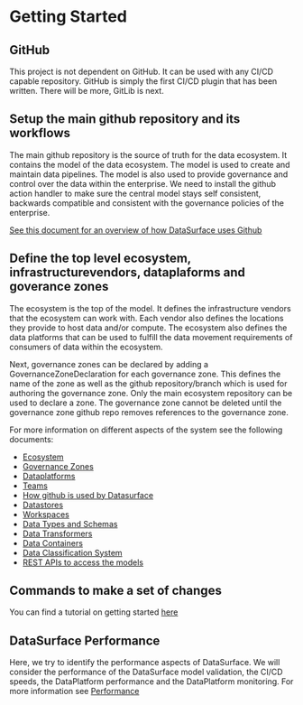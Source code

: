 # Getting Started

## GitHub

This project is not dependent on GitHub. It can be used with any CI/CD capable repository. GitHub is simply the first CI/CD plugin that has been written. There will be more, GitLib is next.

## Setup the main github repository and its workflows

The main github repository is the source of truth for the data ecosystem. It contains the model of the data ecosystem. The model is used to create and maintain data pipelines. The model is also used to provide governance and control over the data within the enterprise. We need to install the github action handler to make sure the central model stays self consistent, backwards compatible and consistent with the governance policies of the enterprise.

[See this document for an overview of how DataSurface uses Github](HowGitHubIsUsed.md)

## Define the top level ecosystem, infrastructurevendors, dataplaforms and goverance zones

The ecosystem is the top of the model. It defines the infrastructure vendors that the ecosystem can work with. Each vendor also defines the locations they provide to host data and/or compute. The ecosystem also defines the data platforms that can be used to fulfill the data movement requirements of consumers of data within the ecosystem.

Next, governance zones can be declared by adding a GovernanceZoneDeclaration for each governance zone. This defines the name of the zone as well as the github repository/branch which is used for authoring the governance zone. Only the main ecosystem repository can be used to declare a zone. The governance zone cannot be deleted until the governance zone github repo removes references to the governance zone.

For more information on different aspects of the system see the following documents:

* [Ecosystem](Ecosystem.md)
* [Governance Zones](GovernanceZone.md)
* [Dataplatforms](DataPlatform.md)
* [Teams](Teams.md)
* [How github is used by Datasurface](HowGitHubIsUsed.md)
* [Datastores](Datastores.md)
* [Workspaces](Workspaces.md)
* [Data Types and Schemas](DataTypes.md)
* [Data Transformers](DataTransformer.md)
* [Data Containers](DataContainers.md)
* [Data Classification System](DataClassification.md)
* [REST APIs to access the models](RESTAPI.md)

## Commands to make a set of changes

You can find a tutorial on getting started [here](Tutorial.md)

## DataSurface Performance

Here, we try to identify the performance aspects of DataSurface. We will consider the performance of the DataSurface model validation, the CI/CD speeds, the DataPlatform performance and the DataPlatform monitoring. For more information see [Performance](Performance.md)
